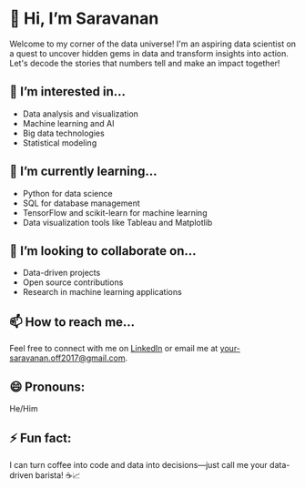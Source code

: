 # 👋 Hi, I’m Saravanan
Welcome to my corner of the data universe! I'm an aspiring data scientist on a quest to uncover hidden gems in data and transform insights into action. Let's decode the stories that numbers tell and make an impact together!


## 👀 I’m interested in...
- Data analysis and visualization
- Machine learning and AI
- Big data technologies
- Statistical modeling

## 🌱 I’m currently learning...
- Python for data science
- SQL for database management
- TensorFlow and scikit-learn for machine learning
- Data visualization tools like Tableau and Matplotlib

## 💞️ I’m looking to collaborate on...
- Data-driven projects
- Open source contributions
- Research in machine learning applications

## 📫 How to reach me...
Feel free to connect with me on [LinkedIn](www.linkedin.com/in/saravanangokul) 
or email me at [your-saravanan.off2017@gmail.com](mailto:saravanan.off2017@gmail.com).

## 😄 Pronouns: 
He/Him

## ⚡ Fun fact: 
I can turn coffee into code and data into decisions—just call me your data-driven barista! ☕️📈

<!---
schrann/schrann is a ✨ special ✨ repository because its `README.md` (this file) appears on your GitHub profile.
You can click the Preview link to take a look at your changes.
--->
